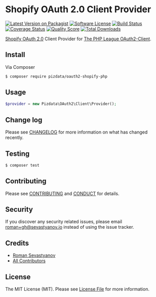 # Shopify OAuth 2.0 Client Provider

[![Latest Version on Packagist][ico-version]][link-packagist]
[![Software License][ico-license]](LICENSE.md)
[![Build Status][ico-travis]][link-travis]
[![Coverage Status][ico-scrutinizer]][link-scrutinizer]
[![Quality Score][ico-code-quality]][link-code-quality]
[![Total Downloads][ico-downloads]][link-downloads]

[Shopify OAuth 2.0][link-oauth2-shopify] Client Provider for [The PHP League OAuth2-Client][link-oauth2-league].

## Install

Via Composer

``` bash
$ composer require pizdata/oauth2-shopify-php
```

## Usage

``` php
$provider = new Pizdata\OAuth2\Client\Provider();
```

## Change log

Please see [CHANGELOG](CHANGELOG.md) for more information on what has changed recently.

## Testing

``` bash
$ composer test
```

## Contributing

Please see [CONTRIBUTING](CONTRIBUTING.md) and [CONDUCT](CONDUCT.md) for details.

## Security

If you discover any security related issues, please email roman+gh@sevastyanov.io instead of using the issue tracker.

## Credits

- [Roman Sevastyanov][link-author]
- [All Contributors][link-contributors]

## License

The MIT License (MIT). Please see [License File](LICENSE.md) for more information.

[ico-version]: https://img.shields.io/packagist/v/pizdata/oauth2-shopify-php.svg?style=flat-square
[ico-license]: https://img.shields.io/badge/license-MIT-brightgreen.svg?style=flat-square
[ico-travis]: https://img.shields.io/travis/pizdata/oauth2-shopify-php/master.svg?style=flat-square
[ico-scrutinizer]: https://img.shields.io/scrutinizer/coverage/g/pizdata/oauth2-shopify-php.svg?style=flat-square
[ico-code-quality]: https://img.shields.io/scrutinizer/g/pizdata/oauth2-shopify-php.svg?style=flat-square
[ico-downloads]: https://img.shields.io/packagist/dt/pizdata/oauth2-shopify-php.svg?style=flat-square

[link-packagist]: https://packagist.org/packages/pizdata/oauth2-shopify-php
[link-travis]: https://travis-ci.org/pizdata/oauth2-shopify-php
[link-scrutinizer]: https://scrutinizer-ci.com/g/pizdata/oauth2-shopify-php/code-structure
[link-code-quality]: https://scrutinizer-ci.com/g/pizdata/oauth2-shopify-php
[link-downloads]: https://packagist.org/packages/pizdata/oauth2-shopify-php
[link-author]: https://github.com/sevastyanovio
[link-contributors]: ../../contributors
[link-oauth2-league]: https://github.com/thephpleague/oauth2-client
[link-oauth2-shopify]: https://help.shopify.com/api/getting-started/authentication/oauth
